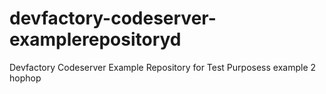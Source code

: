 # devfactory-codeserver-examplerepositoryd
Devfactory Codeserver Example Repository for Test Purposess
example 2
hophop